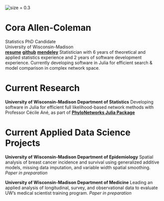 ![size = 0.3](https://coraallencoleman.github.io/pic.jpg)
# Cora Allen-Coleman  
Statistics PhD Candidate  
University of Wisconsin-Madison  
[**resume**](https://coraallencoleman.github.io/coraallencoleman_resume.pdf)
[**github**](https://github.com/coraallencoleman)
[**mendeley**](https://www.mendeley.com/profiles/cora--allen-coleman/)
Statistician with 6 years of theoretical and applied statistics experience and 2 years of software development experience. Currently developing software in Julia for efficient search & model comparison in complex network space.

# Current Research 
**University of Wisconsin-Madison Department of Statistics** 
Developing software in Julia for efficient full likelihood-based network methods with Professor Cécile Ané, as part of [**PhyloNetworks Julia Package**](https://github.com/crsl4/PhyloNetworks.jl)

# Current Applied Data Science Projects  
**University of Wisconsin-Madison Department of Epidemiology**
Spatial analysis of breast cancer incidence and survival using generalized additive models, missing data imputation, and variable width spatial smoothing. *Paper in preparation*

**University of Wisconsin-Madison Department of Medicine**
Leading an applied analysis of longitudinal, survey, and observational data to evaluate UW’s medical scientist training program. *Paper in preparation*
